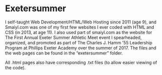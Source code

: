 # Exetersummer

I self-taught Web Development/HTML/Web Hosting since 2011 (age 9), and Smaiyl.com was one of my first few websites I ever coded with HTML and CSS (in 2013, at age 11). I also used part of smaiyl.com as the website for The First Annual Exeter Summer Athletic Meet event I spearheaded, organized, and promoted as part of The Charles J. Hamm '55 Leadership Program at Phillips Exeter Academy over the summer of 2017. The files and the web pages can be found in the “exetersummer” folder. 

All .html pages also have corresponding .txt files (to allow easier viewing of the code).
